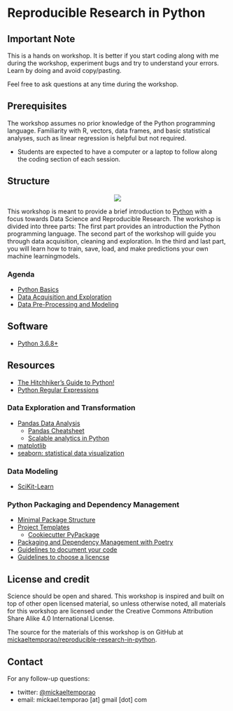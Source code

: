 # Reproducible Research in Python

## Important Note

This is a hands on workshop. It is better if you start coding along with me during the workshop, experiment bugs and try to understand your errors. Learn by doing and avoid copy/pasting.

Feel free to ask questions at any time during the workshop.

## Prerequisites
The workshop assumes no prior knowledge of the Python programming language. Familiarity with R, vectors, data frames, and basic statistical analyses, such as linear regression is helpful but not required.

- Students are expected to have a computer or a laptop to follow along the coding section of each session.

## Structure

<p align="center">
  <img src="http://www.forimpact.org/wp-content/uploads/2014/01/HowToDrawOwl.jpg">
</p>


This workshop is meant to provide a brief introduction to 
[Python](https://www.python.org/) with a focus towards Data Science and Reproducible Research. The workshop is divided into three parts: The first part provides an introduction the Python programming language. The second part of the workshop will guide you through data acquisition, cleaning and exploration. In the third and last part, you will learn how to train, save, load, and make predictions your own machine learningmodels.

### Agenda
- [Python Basics](https://github.com/mickaeltemporao/reproducible-research-in-python/blob/master/notebooks/01-python-basics.ipynb) 
- [Data Acquisition and Exploration](https://github.com/mickaeltemporao/reproducible-research-in-python/blob/master/notebooks/02-data-acquisition-and-exploration.ipynb)
- [Data Pre-Processing and Modeling](https://github.com/mickaeltemporao/reproducible-research-in-python/blob/master/notebooks/03-data-preprocessing-and-modeling.ipynb)

## Software
- [Python 3.6.8+](https://docs.python-guide.org/starting/installation/) 

## Resources

- [The Hitchhiker’s Guide to Python!](https://docs.python-guide.org/)
- [Python Regular Expressions](https://www.w3schools.com/python/python_regex.asp)

### Data Exploration and Transformation
- [Pandas Data Analysis](https://pandas.pydata.org/)
    - [Pandas Cheatsheet](https://pandas.pydata.org/Pandas_Cheat_Sheet.pdf)
    - [Scalable analytics in Python](https://dask.org/)
- [matplotlib](https://matplotlib.org/)
- [seaborn: statistical data visualization](https://seaborn.pydata.org/examples/index.html)

### Data Modeling
- [SciKit-Learn](https://scikit-learn.org/stable/)

### Python Packaging and Dependency Management
- [Minimal Package Structure](https://python-packaging.readthedocs.io/en/latest/minimal.html)
- [Project Templates](https://cookiecutter.readthedocs.io/en/latest/index.html)
    - [Cookiecutter PyPackage](https://github.com/audreyr/cookiecutter-pypackage)
- [Packaging and Dependency Management with Poetry](https://poetry.eustace.io)
- [Guidelines to document your code](https://sphinxcontrib-napoleon.readthedocs.io/en/latest/example_numpy.html)
- [Guidelines to choose a licencse](https://help.github.com/en/github/creating-cloning-and-archiving-repositories/licensing-a-repository)


## License and credit
Science should be open and shared. This workshop is inspired and built on top of other open licensed material, so unless otherwise noted, all materials for this workshop are licensed under the Creative Commons Attribution Share Alike 4.0 International License.

The source for the materials of this workshop is on GitHub at [mickaeltemporao/reproducible-research-in-python](https://github.com/mickaeltemporao/reproducible-research-in-python).

## Contact
For any follow-up questions:
- twitter: [@mickaeltemporao](https://twitter.com/mickaeltemporao)
- email: mickael.temporao [at] gmail [dot] com
